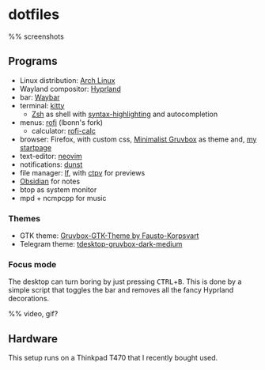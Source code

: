# dotfiles

%% screenshots

## Programs

- Linux distribution: [Arch Linux](https://wiki.archlinux.org/title/Arch_Linux)
- Wayland compositor: [Hyprland](https://hyprland.org/)
- bar: [Waybar](https://github.com/Alexays/Waybar)
- terminal: [kitty](https://sw.kovidgoyal.net/kitty/)
    - [Zsh](https://www.zsh.org/) as shell with [syntax-highlighting](https://github.com/zsh-users/zsh-syntax-highlighting) and autocompletion
- menus: [rofi](https://github.com/lbonn/rofi) (lbonn's fork)
    - calculator: [rofi-calc](https://github.com/svenstaro/rofi-calc)
- browser: Firefox, with custom css, [Minimalist Gruvbox](https://github.com/canbeardig/MinimalistFox#minimalist-gruvbox) as theme and, [my startpage](https://github.com/ormai/NewTab)
- text-editor: [neovim](https://neovim.io/)
- notifications: [dunst](https://github.com/dunst-project/dunst)
- file manager: [lf](https://github.com/gokcehan/lf), with [ctpv](https://github.com/NikitaIvanovV/ctpv) for previews
- [Obsidian](https://obsidian.md/) for notes
- btop as system monitor
- mpd + ncmpcpp for music

### Themes

- GTK theme: [Gruvbox-GTK-Theme by Fausto-Korpsvart](https://github.com/Fausto-Korpsvart/Gruvbox-GTK-Theme) 
- Telegram theme: [tdesktop-gruvbox-dark-medium](https://github.com/ttohin/tdesktop-gruvbox-dark-medium)

### Focus mode

The desktop can turn boring by just pressing <kbd>CTRL</kbd>+<kbd>B</kbd>. This is done by a simple script that toggles the bar and removes all the fancy Hyprland decorations.

%% video, gif?

## Hardware

This setup runs on a Thinkpad T470 that I recently bought used.
